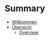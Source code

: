 # Summary

* [Willkommen](readmemd.md)
* [Übersicht](V2/Users/01/inhalt.md)
   * [Overview](V2/Users/01/overview.md)

